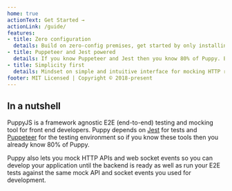 ```yaml
---
home: true
actionText: Get Started →
actionLink: /guide/
features:
- title: Zero configuration
  details: Build on zero-config premises, get started by only installing PuppyJS on your machine
- title: Puppeteer and Jest powered
  details: If you know Puppeteer and Jest then you know 80% of Puppy. Even if you don't its quite easy to get started.
- title: Simplicity first
  details: Mindset on simple and intuitive interface for mocking HTTP requests and Web socket messages.
footer: MIT Licensed | Copyright © 2018-present
---
```


## In a nutshell

PuppyJS is a framework agnostic E2E (end-to-end) testing and mocking tool for front end developers.
Puppy depends on [Jest](http://jestjs.io/) for tests and [Puppeteer](https://github.com/GoogleChrome/puppeteer) 
for the testing environment so if you know these tools then you already know 80% of Puppy.

Puppy also lets you mock HTTP APIs and web socket events so you can 
develop your application until the backend is ready as well as
run your E2E tests against the same mock API and socket events you used for development.  
